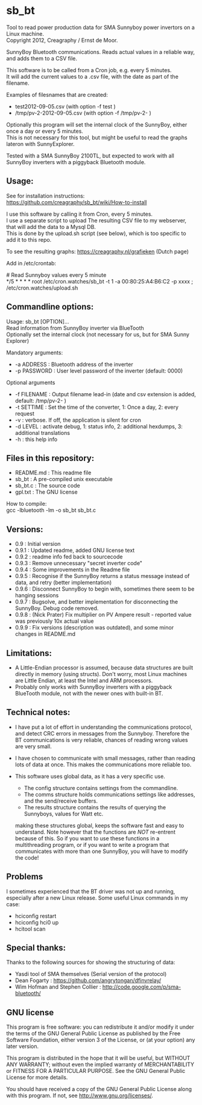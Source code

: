 sb_bt
=====
Tool to read power production data for SMA Sunnyboy power invertors on a Linux machine.  
Copyright 2012, Creagraphy / Ernst de Moor.


SunnyBoy Bluetooth communications. Reads actual values in a reliable way, and adds them to a CSV file.

This software is to be called from a Cron job, e.g. every 5 minutes.  
It will add the current values to a .csv file, with the date as part of the filename.

Examples of filesnames that are created:  
 - test2012-09-05.csv (with option -f test )
 - /tmp/pv-2-2012-09-05.csv (with option -f /tmp/pv-2- )


Optionally this program will set the internal clock of the SunnyBoy, either once a day or every 5 minutes.  
This is not necessary for this tool, but might be useful to read the graphs lateron with SunnyExplorer.

Tested with a SMA SunnyBoy 2100TL, but expected to work with all SunnyBoy inverters with a piggyback Bluetooth module.


Usage:
------

See for installation instructions: https://github.com/creagraphy/sb_bt/wiki/How-to-install

I use this software by calling it from Cron, every 5 minutes.  
I use a separate script to upload The resulting CSV file to my webserver, that will add the data to a Mysql DB.  
This is done by the upload.sh script (see below), which is too specific to add it to this repo.

To see the resulting graphs: https://creagraphy.nl/grafieken (Dutch page)

Add in /etc/crontab:

\# Read Sunnyboy values every 5 minute  
\*/5 * * * *   root  /etc/cron.watches/sb_bt -t 1 -a 00:80:25:A4:B6:C2 -p xxxx ; /etc/cron.watches/upload.sh





Commandline options:
--------------------
Usage: sb_bt [OPTION]...  
Read information from SunnyBoy inverter via BlueTooth  
Optionally set the internal clock (not necessary for us, but for SMA Sunny Explorer)

Mandatory arguments:
  - -a ADDRESS        : Bluetooth address of the inverter
  - -p PASSWORD       : User level password of the inverter (default: 0000)

Optional arguments
  - -f FILENAME       : Output filename lead-in (date and csv extension is added, default: /tmp/pv-2- )
  - -t SETTIME        : Set the time of the converter, 1: Once a day, 2: every request
  - -v                : verbose. If off, the application is silent for cron
  - -d LEVEL          : activate debug, 1: status info, 2: additional hexdumps, 3: additional translations
  - -h                : this help info





Files in this repository:
-------------------------
  - README.md : This readme file
  - sb_bt     : A pre-compiled unix executable
  - sb_bt.c   : The source code
  - gpl.txt   : The GNU license

How to compile:  
gcc -lbluetooth -lm -o sb_bt sb_bt.c





Versions:
---------
  - 0.9   : Initial version
  - 0.9.1 : Updated readme, added GNU license text
  - 0.9.2 : readme info fed back to sourcecode
  - 0.9.3 : Remove unnecessary "secret inverter code"
  - 0.9.4 : Some improvements in the Readme file
  - 0.9.5 : Recognise if the SunnyBoy returns a status message instead of data, and retry (better implementation)
  - 0.9.6 : Disconnect SunnyBoy to begin with, sometimes there seem to be hanging sessions
  - 0.9.7 : Bugsolve, and better implementation for disconnecting the SunnyBoy. Debug code removed.
  - 0.9.8 : (Nick Prater) Fix multiplier on PV Ampere result - reported value was previously 10x actual value
  - 0.9.9 : Fix versions (description was outdated), and some minor changes in README.md




Limitations: 
------------
  - A Little-Endian processor is assumed, because data structures are built directly in memory (using structs).
    Don't worry, most Linux machines are Little Endian, at least the Intel and ARM processors.
  - Probably only works with SunnyBoy inverters with a piggyback BlueTooth module, not with the newer ones with built-in BT.





Technical notes:
----------------
  - I have put a lot of effort in understanding the communications protocol, and detect CRC errors in messages from the Sunnyboy.
    Therefore the BT communications is very reliable, chances of reading wrong values are very small.
  - I have chosen to communicate with small messages, rather than reading lots of data at once.
    This makes the communications more reliable too.
  - This software uses global data, as it has a very specific use.
      - The config structure contains settings from the commandline.
      - The comms structure holds communications settings like addresses, and the send/receive buffers.
      - The results structure contains the results of querying the Sunnyboys, values for Watt etc.

    making these structures global, keeps the software fast and easy to understand.
    Note however that the functions are _NOT_ re-entrent because of this.
    So if you want to use these functions in a multithreading program, or if you want to write a program 
    that communicates with more than one SunnyBoy, you will have to modify the code!



Problems
--------
I sometimes experienced that the BT driver was not up and running, especially after a new Linux release.
Some useful Linux commands in my case:
- hciconfig restart
- hciconfig hci0 up
- hcitool scan





Special thanks:
---------------
Thanks to the following sources for showing the structuring of data:
  - Yasdi tool of SMA themselves (Serial version of the protocol)
  - Dean Fogarty : https://github.com/angrytongan/dfinvrelay/
  - Wim Hofman and Stephen Collier : http://code.google.com/p/sma-bluetooth/





GNU license
-----------
This program is free software: you can redistribute it and/or modify
it under the terms of the GNU General Public License as published by
the Free Software Foundation, either version 3 of the License, or
(at your option) any later version.

This program is distributed in the hope that it will be useful,
but WITHOUT ANY WARRANTY; without even the implied warranty of
MERCHANTABILITY or FITNESS FOR A PARTICULAR PURPOSE.  See the
GNU General Public License for more details.

You should have received a copy of the GNU General Public License
along with this program.  If not, see <http://www.gnu.org/licenses/>.
